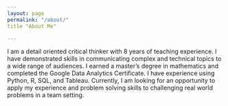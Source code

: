 ```yaml
---
layout: page
permalink: "/about/"
title "About Me"

---
```


I am a detail oriented critical thinker with 8 years of teaching experience. I have demonstrated skills in communicating complex and technical topics to a wide range of audiences. I earned a master’s degree in mathematics and completed the Google Data Analytics Certificate. I have experience using Python, R, SQL, and Tableau. Currently, I am looking for an opportunity to apply my experience and problem solving skills to challenging real world problems in a team setting. 
